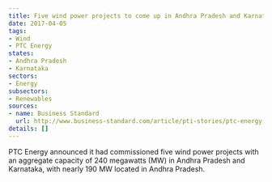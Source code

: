 ```yaml
---
title: Five wind power projects to come up in Andhra Pradesh and Karnataka
date: 2017-04-05
tags:
- Wind
- PTC Energy
states:
- Andhra Pradesh
- Karnataka
sectors:
- Energy
subsectors:
- Renewables
sources:
- name: Business Standard
  url: http://www.business-standard.com/article/pti-stories/ptc-energy-commissions-wind-projects-in-karnataka-andhra-117040200242_1.html
details: []
---
```


PTC Energy announced it had commissioned five wind power projects with an aggregate capacity of 240 megawatts (MW) in Andhra Pradesh and Karnataka, with nearly 190 MW located in Andhra Pradesh.
